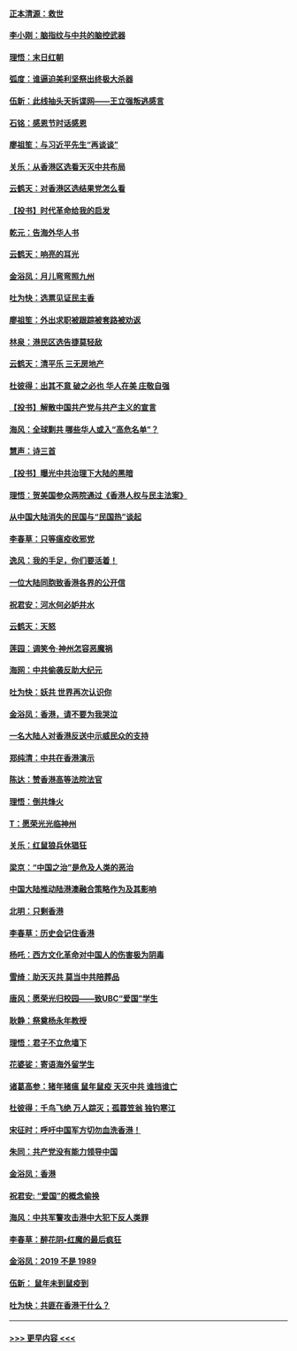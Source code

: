 #### [正本清源：救世](../pages/nsc993/n11689134.md?t=11300411) 
#### [李小刚：脑指纹与中共的脑控武器](../pages/nsc993/n11688900.md?t=11300411) 
#### [理悟：末日红朝](../pages/nsc993/n11688829.md?t=11300411) 
#### [弧度：谁逼迫美利坚祭出终极大杀器](../pages/nsc993/n11688735.md?t=11300411) 
#### [伍新：此线抽头天拆谍网——王立强叛逃感言](../pages/nsc993/n11687981.md?t=11300411) 
#### [石铭：感恩节时话感恩](../pages/nsc993/n11687568.md?t=11300411) 
#### [廖祖笙：与习近平先生“再谈谈”](../pages/nsc993/n11687005.md?t=11300411) 
#### [关乐：从香港区选看天灭中共布局](../pages/nsc993/n11686647.md?t=11300411) 
#### [云鹤天：对香港区选结果党怎么看](../pages/nsc993/n11686216.md?t=11300411) 
#### [【投书】时代革命给我的启发](../pages/nsc993/n11684287.md?t=11300411) 
#### [乾元：告海外华人书](../pages/nsc993/n11684044.md?t=11300411) 
#### [云鹤天：响亮的耳光](../pages/nsc993/n11684254.md?t=11300411) 
#### [金浴凤：月儿弯弯照九州](../pages/nsc993/n11684231.md?t=11300411) 
#### [吐为快：选票见证民主香](../pages/nsc993/n11684206.md?t=11300411) 
#### [廖祖笙：外出求职被跟踪被套路被劝返](../pages/nsc993/n11683874.md?t=11300411) 
#### [林泉：港民区选告捷莫轻敌](../pages/nsc993/n11683930.md?t=11300411) 
#### [云鹤天：清平乐 三无房地产](../pages/nsc993/n11681521.md?t=11300411) 
#### [杜彼得：出其不意 破之必也 华人在美 庄敬自强](../pages/nsc993/n11679554.md?t=11300411) 
#### [【投书】解散中国共产党与共产主义的宣言](../pages/nsc993/n11679177.md?t=11300411) 
#### [海风：全球剿共 哪些华人或入“高危名单”？](../pages/nsc993/n11678617.md?t=11300411) 
#### [慧声：诗三首](../pages/nsc993/n11678848.md?t=11300411) 
#### [【投书】曝光中共治理下大陆的黑暗](../pages/nsc993/n11678674.md?t=11300411) 
#### [理悟：贺美国参众两院通过《香港人权与民主法案》](../pages/nsc993/n11678104.md?t=11300411) 
#### [从中国大陆消失的民国与“民国热”谈起](../pages/nsc993/n11678075.md?t=11300411) 
#### [李春草：只等瘟疫收邪党](../pages/nsc993/n11677308.md?t=11300411) 
#### [逸风：我的手足，你们要活着！](../pages/nsc993/n11676352.md?t=11300411) 
#### [一位大陆同胞致香港各界的公开信](../pages/nsc993/n11675761.md?t=11300411) 
#### [祝君安：河水何必妒井水](../pages/nsc993/n11675746.md?t=11300411) 
#### [云鹤天：天怒](../pages/nsc993/n11675718.md?t=11300411) 
#### [莲园：调笑令‧神州怎容恶魔祸](../pages/nsc993/n11675648.md?t=11300411) 
#### [海网：中共偷袭反助大纪元](../pages/nsc993/n11673515.md?t=11300411) 
#### [吐为快：妖共 世界再次认识你](../pages/nsc993/n11673506.md?t=11300411) 
#### [金浴凤：香港，请不要为我哭泣](../pages/nsc993/n11673248.md?t=11300411) 
#### [一名大陆人对香港反送中示威民众的支持](../pages/nsc993/n11672615.md?t=11300411) 
#### [郑纯清：中共在香港演示](../pages/nsc993/n11670539.md?t=11300411) 
#### [陈达：赞香港高等法院法官](../pages/nsc993/n11669542.md?t=11300411) 
#### [理悟：倒共烽火](../pages/nsc993/n11668844.md?t=11300411) 
#### [T：愿荣光光临神州](../pages/nsc993/n11668421.md?t=11300411) 
#### [关乐：红鼠狼兵休猖狂](../pages/nsc993/n11668378.md?t=11300411) 
#### [梁京：“中国之治”是危及人类的恶治](../pages/nsc993/n11668328.md?t=11300411) 
#### [中国大陆推动陆港澳融合策略作为及其影响](../pages/nsc993/n11668157.md?t=11300411) 
#### [北明：只剩香港](../pages/nsc993/n11668002.md?t=11300411) 
#### [李春草：历史会记住香港](../pages/nsc993/n11667927.md?t=11300411) 
#### [杨吒：西方文化革命对中国人的伤害极为阴毒](../pages/nsc993/n11664521.md?t=11300411) 
#### [雪绮：助天灭共 莫当中共陪葬品](../pages/nsc993/n11662650.md?t=11300411) 
#### [唐风：愿荣光归校园——致UBC“爱国”学生](../pages/nsc993/n11662194.md?t=11300411) 
#### [耿静：祭奠杨永年教授](../pages/nsc993/n11662514.md?t=11300411) 
#### [理悟：君子不立危墙下](../pages/nsc993/n11662172.md?t=11300411) 
#### [花婆娑：寄语海外留学生](../pages/nsc993/n11662121.md?t=11300411) 
#### [诸葛高参：猪年猪瘟 鼠年鼠疫 天灭中共 谁挡谁亡](../pages/nsc993/n11661980.md?t=11300411) 
#### [杜彼得：千鸟飞绝 万人踪灭；孤蓑笠翁 独钓寒江](../pages/nsc993/n11661170.md?t=11300411) 
#### [宋征时：呼吁中国军方切勿血洗香港！](../pages/nsc993/n11415318.md?t=11300411) 
#### [朱同：共产党没有能力领导中国](../pages/nsc993/n11660421.md?t=11300411) 
#### [金浴凤：香港](../pages/nsc993/n11660419.md?t=11300411) 
#### [祝君安: “爱国”的概念偷换](../pages/nsc993/n11659706.md?t=11300411) 
#### [海风：中共军警攻击港中大犯下反人类罪](../pages/nsc993/n11659632.md?t=11300411) 
#### [李春草：醉花阴•红魔的最后疯狂](../pages/nsc993/n11659287.md?t=11300411) 
#### [金浴凤：2019 不是 1989](../pages/nsc993/n11657663.md?t=11300411) 
#### [伍新： 鼠年未到鼠疫到](../pages/nsc993/n11655098.md?t=11300411) 
#### [吐为快：共匪在香港干什么？](../pages/nsc993/n11654891.md?t=11300411) 

----
#### [ >>> 更早内容 <<< ](../indexes/nsc993-earlier.md)
